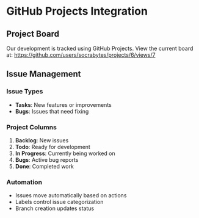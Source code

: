 # GitHub Projects Integration

## Project Board

Our development is tracked using GitHub Projects. View the current board at:
https://github.com/users/socrabytes/projects/6/views/7

## Issue Management

### Issue Types
- **Tasks**: New features or improvements
- **Bugs**: Issues that need fixing

### Project Columns
1. **Backlog**: New issues
2. **Todo**: Ready for development
3. **In Progress**: Currently being worked on
4. **Bugs**: Active bug reports
5. **Done**: Completed work

### Automation
- Issues move automatically based on actions
- Labels control issue categorization
- Branch creation updates status
